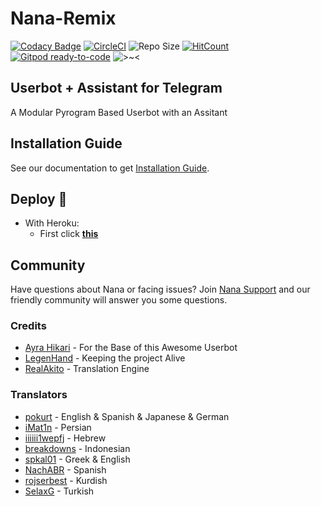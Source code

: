 # Nana-Remix

[![Codacy Badge](https://api.codacy.com/project/badge/Grade/d560b5d6cb1147f98c92a1201217d362)](https://app.codacy.com/manual/AmaanAhmed/Nana-Remix?utm_source=github.com&utm_medium=referral&utm_content=pokurt/Nana-Remix&utm_campaign=Badge_Grade_Dashboard) [![CircleCI](https://circleci.com/gh/pokurt/Nana-Remix.svg?style=svg)](https://circleci.com/gh/pokurt/Nana-Remix) ![Repo Size](https://img.shields.io/github/repo-size/pokurt/Nana-Remix) [![HitCount](http://hits.dwyl.com/pokurt/Nana-Remix.svg)](http://hits.dwyl.com/pokurt/Nana-Remix) [![Gitpod ready-to-code](https://img.shields.io/badge/Gitpod-ready--to--code-blue?logo=gitpod)](https://gitpod.io/#https://github.com/pokurt/Nana-Remix) ![>~<](https://img.shields.io/badge/%3E~%3C-nyaaa~-purple)

## Userbot + Assistant for Telegram

A Modular Pyrogram Based Userbot with an Assitant

## Installation Guide

See our documentation to get [Installation Guide](https://nana.pokurt.me).
  ##  Deploy 👷

* With Heroku:
  * First click [**this**](https://heroku.com/deploy?template=https://github.com/nullbytes0/Nana-Remix/tree/master)
## Community

Have questions about Nana or facing issues? Join [Nana Support](https://t.me/NanaBotSupport) and our friendly
community will answer you some questions.

### Credits

- [Ayra Hikari](https://github.com/AyraHikari) - For the Base of this Awesome Userbot
- [LegenHand](https://github.com/legenhand) - Keeping the project Alive
- [RealAkito](https://github.com/RealAkito) - Translation Engine

### Translators

- [pokurt](https://github.com/pokurt) - English & Spanish & Japanese & German
- [iMat1n](https://github.com/iMat1n) - Persian
- [iiiiii1wepfj](https://github.com/iiiiii1wepfj) - Hebrew
- [breakdowns](https://github.com/breakdowns) - Indonesian
- [spkal01](https://github.com/spkal01) - Greek & English
- [NachABR](https://github.com/NachABR) - Spanish
- [rojserbest](https://github.com/rojserbest) - Kurdish
- [SelaxG](https://github.com/SelaxG) - Turkish

  
